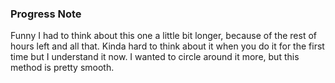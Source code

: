### Progress Note ###
Funny I had to think about this one a little bit longer, because of the rest of hours left and all that. Kinda hard to think about it when you do it for the first time but I understand it now. I wanted to circle around it more, but this method is pretty smooth.
